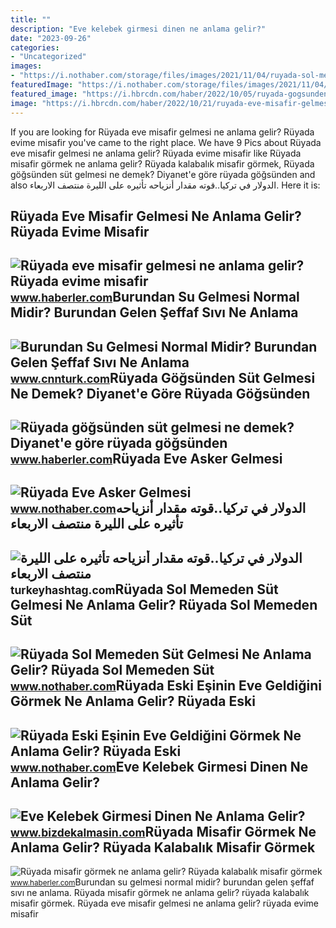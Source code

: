 ```yaml
---
title: ""
description: "Eve kelebek girmesi dinen ne anlama gelir?"
date: "2023-09-26"
categories:
- "Uncategorized"
images:
- "https://i.nothaber.com/storage/files/images/2021/11/04/ruyada-sol-memeden-sut-gelmesi-ne-anlama-gelir-61838fb808207.jpg"
featuredImage: "https://i.nothaber.com/storage/files/images/2021/11/04/ruyada-sol-memeden-sut-gelmesi-ne-anlama-gelir-61838fb808207.jpg"
featured_image: "https://i.hbrcdn.com/haber/2022/10/05/ruyada-gogsunden-sut-gelmesi-ne-anlama-gelir-15335330_6420_amp.jpg"
image: "https://i.hbrcdn.com/haber/2022/10/21/ruyada-eve-misafir-gelmesi-ne-anlama-gelir-15374747_2541_amp.jpg"
---
```


If you are looking for Rüyada eve misafir gelmesi ne anlama gelir? Rüyada evime misafir you've came to the right place. We have 9 Pics about Rüyada eve misafir gelmesi ne anlama gelir? Rüyada evime misafir like Rüyada misafir görmek ne anlama gelir? Rüyada kalabalık misafir görmek, Rüyada göğsünden süt gelmesi ne demek? Diyanet'e göre rüyada göğsünden and also الدولار في تركيا..قوته مقدار أنزياحه تأثيره على الليرة منتصف الاربعاء. Here it is:

Rüyada Eve Misafir Gelmesi Ne Anlama Gelir? Rüyada Evime Misafir
----------------------------------------------------------------

 ![Rüyada eve misafir gelmesi ne anlama gelir? Rüyada evime misafir](https://i.hbrcdn.com/haber/2022/10/21/ruyada-eve-misafir-gelmesi-ne-anlama-gelir-15374747_2541_amp.jpg) <small>www.haberler.com</small>Burundan Su Gelmesi Normal Midir? Burundan Gelen Şeffaf Sıvı Ne Anlama
----------------------------------------------------------------------

 ![Burundan Su Gelmesi Normal Midir? Burundan Gelen Şeffaf Sıvı Ne Anlama](https://i.cnnturk.com/i/cnnturk/75/0x0/605283e2214ed804a47fe739.jpg) <small>www.cnnturk.com</small>Rüyada Göğsünden Süt Gelmesi Ne Demek? Diyanet'e Göre Rüyada Göğsünden
----------------------------------------------------------------------

 ![Rüyada göğsünden süt gelmesi ne demek? Diyanet'e göre rüyada göğsünden](https://i.hbrcdn.com/haber/2022/10/05/ruyada-gogsunden-sut-gelmesi-ne-anlama-gelir-15335330_6420_amp.jpg) <small>www.haberler.com</small>Rüyada Eve Asker Gelmesi
------------------------

 ![Rüyada Eve Asker Gelmesi](https://i.nothaber.com/storage/files/images/2021/08/27/ruyada-eve-asker-gelmesi-ne-demek-1080x1920-6128d24474796.jpg) <small>www.nothaber.com</small>الدولار في تركيا..قوته مقدار أنزياحه تأثيره على الليرة منتصف الاربعاء
---------------------------------------------------------------------

 ![الدولار في تركيا..قوته مقدار أنزياحه تأثيره على الليرة منتصف الاربعاء](https://turkeyhashtag.com/wp-content/uploads/2021/12/650x344-ruyada-birinden-para-almak-ne-anlama-gelir-ruyada-tanidik-birinden-para-almak-ne-demek-1632219458787.jpg) <small>turkeyhashtag.com</small>Rüyada Sol Memeden Süt Gelmesi Ne Anlama Gelir? Rüyada Sol Memeden Süt
----------------------------------------------------------------------

 ![Rüyada Sol Memeden Süt Gelmesi Ne Anlama Gelir? Rüyada Sol Memeden Süt](https://i.nothaber.com/storage/files/images/2021/11/04/ruyada-sol-memeden-sut-gelmesi-ne-anlama-gelir-61838fb808207.jpg) <small>www.nothaber.com</small>Rüyada Eski Eşinin Eve Geldiğini Görmek Ne Anlama Gelir? Rüyada Eski
--------------------------------------------------------------------

 ![Rüyada Eski Eşinin Eve Geldiğini Görmek Ne Anlama Gelir? Rüyada Eski](https://i.nothaber.com/storage/files/images/2021/12/06/ruyada-eski-esinin-eve-geldigini-gormek-61ae174159a4b.jpg) <small>www.nothaber.com</small>Eve Kelebek Girmesi Dinen Ne Anlama Gelir?
------------------------------------------

 ![Eve Kelebek Girmesi Dinen Ne Anlama Gelir?](https://www.bizdekalmasin.com/wp-content/uploads/2023/03/Eve-Kelebek-Girmesi-Dinen-Ne-Anlama-Gelir-scaled.jpg) <small>www.bizdekalmasin.com</small>Rüyada Misafir Görmek Ne Anlama Gelir? Rüyada Kalabalık Misafir Görmek
----------------------------------------------------------------------

 ![Rüyada misafir görmek ne anlama gelir? Rüyada kalabalık misafir görmek](https://i.hbrcdn.com/haber/2022/10/05/ruyada-misafir-gormek-ne-anlama-gelir-ruyada-15335937_598_amp.jpg) <small>www.haberler.com</small>Burundan su gelmesi normal midir? burundan gelen şeffaf sıvı ne anlama. Rüyada misafir görmek ne anlama gelir? rüyada kalabalık misafir görmek. Rüyada eve misafir gelmesi ne anlama gelir? rüyada evime misafir
